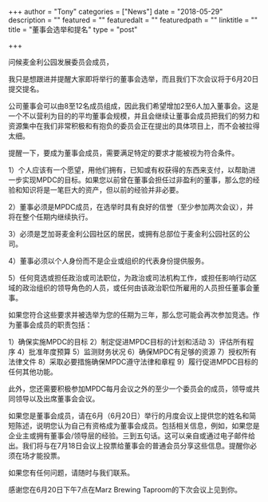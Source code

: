 +++
author = "Tony"
categories = ["News"]
date = "2018-05-29"
description = ""
featured = ""
featuredalt = ""
featuredpath = ""
linktitle = ""
title = "董事会选举和提名"
type = "post"

+++

问候麦金利公园发展委员会成员，

我只是想跟进并提醒大家即将举行的董事会选举，而且我们下次会议将于6月20日提交提名。

公司董事会可以由8至12名成员组成，因此我们希望增加2至6人加入董事会。这是一个不以营利为目的的平均董事会规模，并且会继续让董事会成员把我们的努力和资源集中在我们非常积极和有抱负的委员会正在提出的具体项目上，而不会被拉得太细。

提醒一下，要成为董事会成员，需要满足特定的要求才能被视为符合条件。

1）个人应该有一个愿望，用他们拥有，已知或有权获得的东西来支付，以帮助进一步实现MPDC的目标。如果您以前曾在董事会担任过非盈利的董事，那么您的经验和知识将是一笔巨大的资产，但以前的经验并非必要。

2）董事必须是MPDC成员，在选举时具有良好的信誉（至少参加两次会议），并将在整个任期内继续执行。

3）必须是芝加哥麦金利公园社区的居民，或拥有总部位于麦金利公园社区的公司。

4）董事必须以个人身份而不是企业或组织的代表身份提供服务。

5）任何竞选或担任政治或司法职位，为政治或司法机构工作，或担任影响行动区域的政治组织的领导角色的人员，或任何由该政治职位所雇用的人员担任董事会董事。

如果您符合这些要求并被选举为您的任期为三年，那么您可能会再次参加竞选。作为董事会成员的职责包括：

1）确保实施MPDC的目标
2）制定促进MPDC目标的计划和活动
3）评估所有程序
4）批准年度预算
5）监测财务状况
6）确保MPDC有足够的资源
7）授权所有法律文件
8）采取必要措施确保MPDC遵守法律和章程
9）履行促进MPDC目标的任何其他功能。

此外，您还需要积极参加MPDC每月会议之外的至少一个委员会的成员，领导或共同领导以及出席董事会会议。

如果您是董事会成员，请在6月（6月20日）举行的月度会议上提供您的姓名和简短陈述，说明您认为自己有资格成为董事会成员。包括相关信息，例如，如果您是企业主或拥有董事会/领导层的经验。三到五句话。这可以亲自或通过电子邮件给出。我们将与在7月18日会议上投票给董事会的普通会员分享这些信息。提醒你必须在场才能投票。

如果您有任何问题，请随时与我们联系。

感谢您在6月20日下午7点在Marz Brewing Taproom的下次会议上见到你。